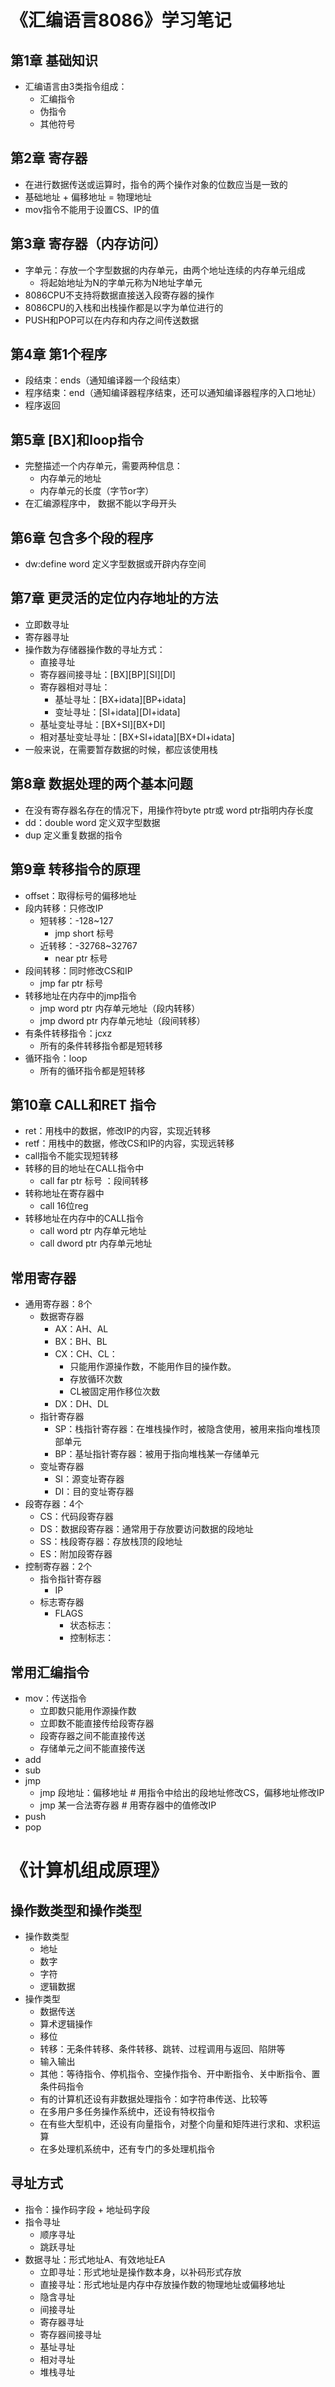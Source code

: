 # 《汇编语言8086》学习笔记
## 第1章 基础知识
- 汇编语言由3类指令组成：
	- 汇编指令
	- 伪指令
	- 其他符号

## 第2章 寄存器
- 在进行数据传送或运算时，指令的两个操作对象的位数应当是一致的
- 基础地址 + 偏移地址 =  物理地址
- mov指令不能用于设置CS、IP的值

## 第3章 寄存器（内存访问）
- 字单元：存放一个字型数据的内存单元，由两个地址连续的内存单元组成
	- 将起始地址为N的字单元称为N地址字单元
- 8086CPU不支持将数据直接送入段寄存器的操作
- 8086CPU的入栈和出栈操作都是以字为单位进行的
- PUSH和POP可以在内存和内存之间传送数据

## 第4章 第1个程序
- 段结束：ends（通知编译器一个段结束）
- 程序结束：end（通知编译器程序结束，还可以通知编译器程序的入口地址）
- 程序返回

## 第5章 [BX]和loop指令
- 完整描述一个内存单元，需要两种信息：
	- 内存单元的地址
	- 内存单元的长度（字节or字）
- 在汇编源程序中， 数据不能以字母开头

## 第6章 包含多个段的程序
- dw:define word 定义字型数据或开辟内存空间

## 第7章 更灵活的定位内存地址的方法
- 立即数寻址
- 寄存器寻址
- 操作数为存储器操作数的寻址方式：
	- 直接寻址
	- 寄存器间接寻址：[BX][BP][SI][DI]
	- 寄存器相对寻址：
		- 基址寻址：[BX+idata][BP+idata]
		- 变址寻址：[SI+idata][DI+idata]
	- 基址变址寻址：[BX+SI][BX+DI]
	- 相对基址变址寻址：[BX+SI+idata][BX+DI+idata]
- 一般来说，在需要暂存数据的时候，都应该使用栈

## 第8章 数据处理的两个基本问题
- 在没有寄存器名存在的情况下，用操作符byte ptr或 word ptr指明内存长度
- dd：double word 定义双字型数据
- dup 定义重复数据的指令

## 第9章 转移指令的原理
- offset：取得标号的偏移地址
- 段内转移：只修改IP
	- 短转移：-128~127
		- jmp short 标号
	- 近转移：-32768~32767
		- near ptr 标号
- 段间转移：同时修改CS和IP
	- jmp far ptr 标号
- 转移地址在内存中的jmp指令
	- jmp word ptr 内存单元地址（段内转移）
	- jmp dword ptr 内存单元地址（段间转移）
- 有条件转移指令：jcxz
	- 所有的条件转移指令都是短转移
- 循环指令：loop
	- 所有的循环指令都是短转移

## 第10章 CALL和RET 指令
- ret：用栈中的数据，修改IP的内容，实现近转移
- retf：用栈中的数据，修改CS和IP的内容，实现远转移
- call指令不能实现短转移
- 转移的目的地址在CALL指令中
	- call far ptr 标号 ：段间转移
- 转称地址在寄存器中
	- call 16位reg
- 转移地址在内存中的CALL指令
	- call word ptr 内存单元地址
	- call dword ptr 内存单元地址

## 常用寄存器
- 通用寄存器：8个
	- 数据寄存器
		- AX：AH、AL
		- BX：BH、BL
		- CX：CH、CL：
			- 只能用作源操作数，不能用作目的操作数。
			- 存放循环次数
			- CL被固定用作移位次数
		- DX：DH、DL
	- 指针寄存器
		- SP：栈指针寄存器：在堆栈操作时，被隐含使用，被用来指向堆栈顶部单元
		- BP：基址指针寄存器：被用于指向堆栈某一存储单元
	- 变址寄存器
		- SI：源变址寄存器
		- DI：目的变址寄存器
- 段寄存器：4个
	- CS：代码段寄存器
	- DS：数据段寄存器：通常用于存放要访问数据的段地址
	- SS：栈段寄存器：存放栈顶的段地址
	- ES：附加段寄存器
- 控制寄存器：2个
	- 指令指针寄存器
		- IP
	- 标志寄存器
		- FLAGS
			- 状态标志：
			- 控制标志：
			
## 常用汇编指令
- mov：传送指令
    - 立即数只能用作源操作数
    - 立即数不能直接传给段寄存器
    - 段寄存器之间不能直接传送
    - 存储单元之间不能直接传送
- add
- sub
- jmp
	- jmp 段地址：偏移地址	# 用指令中给出的段地址修改CS，偏移地址修改IP
	- jmp 某一合法寄存器 		# 用寄存器中的值修改IP
- push
- pop

# 《计算机组成原理》
## 操作数类型和操作类型
- 操作数类型
	- 地址
	- 数字
	- 字符
	- 逻辑数据
- 操作类型
	- 数据传送
	- 算术逻辑操作
	- 移位
	- 转移：无条件转移、条件转移、跳转、过程调用与返回、陷阱等
	- 输入输出
	- 其他：等待指令、停机指令、空操作指令、开中断指令、关中断指令、置条件码指令
	- 有的计算机还设有非数据处理指令：如字符串传送、比较等
	- 在多用户多任务操作系统中，还设有特权指令
	- 在有些大型机中，还设有向量指令，对整个向量和矩阵进行求和、求积运算
	- 在多处理机系统中，还有专门的多处理机指令
		

## 寻址方式
- 指令：操作码字段 + 地址码字段
- 指令寻址
	- 顺序寻址
	- 跳跃寻址
- 数据寻址：形式地址A、有效地址EA
	- 立即寻址：形式地址是操作数本身，以补码形式存放
	- 直接寻址：形式地址是内存中存放操作数的物理地址或偏移地址
	- 隐含寻址
	- 间接寻址
	- 寄存器寻址
	- 寄存器间接寻址
	- 基址寻址
	- 相对寻址
	- 堆栈寻址